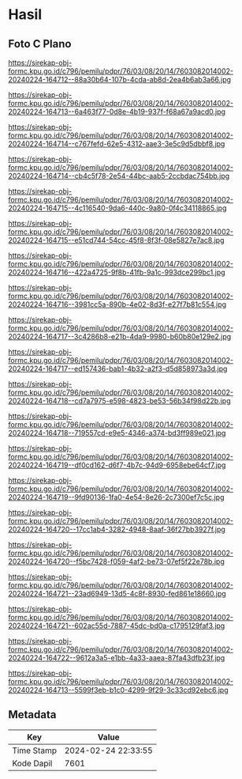 # Hasil

## Foto C Plano

https://sirekap-obj-formc.kpu.go.id/c796/pemilu/pdpr/76/03/08/20/14/7603082014002-20240224-164712--88a30b64-107b-4cda-ab8d-2ea4b6ab3a66.jpg

https://sirekap-obj-formc.kpu.go.id/c796/pemilu/pdpr/76/03/08/20/14/7603082014002-20240224-164713--6a463f77-0d8e-4b19-937f-f68a67a9acd0.jpg

https://sirekap-obj-formc.kpu.go.id/c796/pemilu/pdpr/76/03/08/20/14/7603082014002-20240224-164714--c767fefd-62e5-4312-aae3-3e5c9d5dbbf8.jpg

https://sirekap-obj-formc.kpu.go.id/c796/pemilu/pdpr/76/03/08/20/14/7603082014002-20240224-164714--cb4c5f78-2e54-44bc-aab5-2ccbdac754bb.jpg

https://sirekap-obj-formc.kpu.go.id/c796/pemilu/pdpr/76/03/08/20/14/7603082014002-20240224-164715--4c116540-9da6-440c-9a80-0f4c34118865.jpg

https://sirekap-obj-formc.kpu.go.id/c796/pemilu/pdpr/76/03/08/20/14/7603082014002-20240224-164715--e51cd744-54cc-45f8-8f3f-08e5827e7ac8.jpg

https://sirekap-obj-formc.kpu.go.id/c796/pemilu/pdpr/76/03/08/20/14/7603082014002-20240224-164716--422a4725-9f8b-41fb-9a1c-993dce299bc1.jpg

https://sirekap-obj-formc.kpu.go.id/c796/pemilu/pdpr/76/03/08/20/14/7603082014002-20240224-164716--3981cc5a-890b-4e02-8d3f-e27f7b81c554.jpg

https://sirekap-obj-formc.kpu.go.id/c796/pemilu/pdpr/76/03/08/20/14/7603082014002-20240224-164717--3c4286b8-e21b-4da9-9980-b60b80e129e2.jpg

https://sirekap-obj-formc.kpu.go.id/c796/pemilu/pdpr/76/03/08/20/14/7603082014002-20240224-164717--ed157436-bab1-4b32-a2f3-d5d858973a3d.jpg

https://sirekap-obj-formc.kpu.go.id/c796/pemilu/pdpr/76/03/08/20/14/7603082014002-20240224-164718--cd7a7975-e598-4823-be53-56b34f98d22b.jpg

https://sirekap-obj-formc.kpu.go.id/c796/pemilu/pdpr/76/03/08/20/14/7603082014002-20240224-164718--719557cd-e9e5-4346-a374-bd3ff989e021.jpg

https://sirekap-obj-formc.kpu.go.id/c796/pemilu/pdpr/76/03/08/20/14/7603082014002-20240224-164719--df0cd162-d6f7-4b7c-94d9-6958ebe64cf7.jpg

https://sirekap-obj-formc.kpu.go.id/c796/pemilu/pdpr/76/03/08/20/14/7603082014002-20240224-164719--9fd90136-1fa0-4e54-8e26-2c7300ef7c5c.jpg

https://sirekap-obj-formc.kpu.go.id/c796/pemilu/pdpr/76/03/08/20/14/7603082014002-20240224-164720--17cc1ab4-3282-4948-8aaf-36f27bb3927f.jpg

https://sirekap-obj-formc.kpu.go.id/c796/pemilu/pdpr/76/03/08/20/14/7603082014002-20240224-164720--f5bc7428-f059-4af2-be73-07ef5f22e78b.jpg

https://sirekap-obj-formc.kpu.go.id/c796/pemilu/pdpr/76/03/08/20/14/7603082014002-20240224-164721--23ad6949-13d5-4c8f-8930-fed861e18660.jpg

https://sirekap-obj-formc.kpu.go.id/c796/pemilu/pdpr/76/03/08/20/14/7603082014002-20240224-164721--602ac55d-7887-45dc-bd0a-c1795129faf3.jpg

https://sirekap-obj-formc.kpu.go.id/c796/pemilu/pdpr/76/03/08/20/14/7603082014002-20240224-164722--9612a3a5-e1bb-4a33-aaea-87fa43dfb23f.jpg

https://sirekap-obj-formc.kpu.go.id/c796/pemilu/pdpr/76/03/08/20/14/7603082014002-20240224-164713--5599f3eb-b1c0-4299-9f29-3c33cd92ebc6.jpg


## Metadata

| Key        | Value               |
| ---------- | ------------------- |
| Time Stamp | 2024-02-24 22:33:55 |
| Kode Dapil | 7601                |



